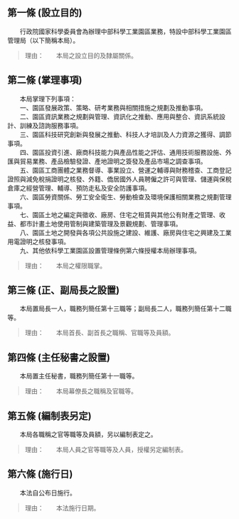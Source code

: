 第一條 (設立目的)
-----------------
　　行政院國家科學委員會為辦理中部科學工業園區業務，特設中部科學工業園區管理局（以下簡稱本局）。  
> 理由：　　本局之設立目的及隸屬關係。



第二條 (掌理事項)
-----------------
　　本局掌理下列事項：  
　　一、園區發展政策、策略、研考業務與相關措施之規劃及推動事項。  
　　二、園區資訊業務之規劃與管理、資訊化之推動、應用與整合、資訊系統設計、訓練及諮詢服務事項。  
　　三、園區科技研究創新與發展之推動、科技人才培訓及人力資源之獲得、調節事項。  
　　四、園區投資引進、廠商科技能力與產品性能之評估、通用技術服務設施、外匯與貿易業務、產品檢驗發證、產地證明之簽發及產品市場之調查事項。  
　　五、園區工商團體之業務督導、事業設立、營運之輔導與財務稽查、工商登記證照與減免稅捐證明之核發、外籍、僑居國外人員聘僱之許可與管理、儲運與保稅倉庫之經營管理、輔導、預防走私及安全防護事項。  
　　六、園區勞資關係、勞工安全衛生、勞動檢查及環境保護相關業務之規劃管理事項。  
　　七、園區土地之編定與徵收、廠房、住宅之租賃與其他公有財產之管理、收益、都市計畫土地使用管制與建築管理及景觀規劃、管理事項。  
　　八、園區土地之開發與各項公共設施之建設、維護、廠房與住宅之興建及工業用電證明之核發事項。  
　　九、其他依科學工業園區設置管理條例第六條授權本局辦理事項。  
> 理由：　　本局之權限職掌。



第三條 (正、副局長之設置)
-------------------------
　　本局置局長一人，職務列簡任第十三職等；副局長二人，職務列簡任第十二職等。  
> 理由：　　本局首長、副首長之職稱、官職等及員額。



第四條 (主任秘書之設置)
-----------------------
　　本局置主任秘書，職務列簡任第十一職等。  
> 理由：　　本局幕僚長之職稱及官職等。



第五條 (編制表另定)
-------------------
　　本局各職稱之官等職等及員額，另以編制表定之。  
> 理由：　　本局人員之官等職等及人員，授權另定編制表。



第六條 (施行日)
---------------
　　本法自公布日施行。  
> 理由：　　本法施行日期。